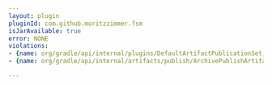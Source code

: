 ```yaml
---
layout: plugin
pluginId: com.github.moritzzimmer.fsm
isJarAvailable: true
error: NONE
violations:
- {name: org/gradle/api/internal/plugins/DefaultArtifactPublicationSet, type: internal-api-usage}
- {name: org/gradle/api/internal/artifacts/publish/ArchivePublishArtifact, type: internal-api-usage}

---
```

